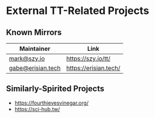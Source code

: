 # External TT-Related Projects

## Known Mirrors

| Maintainer                                    | Link                  |
| --------------------------------------------- | --------------------- |
| [mark@szy.io](mailto:mark@szy.io)             | https://szy.io/tt/    |
| [gabe@erisian.tech](mailto:gabe@erisian.tech) | https://erisian.tech/ |

## Similarly-Spirited Projects

- https://fourthievesvinegar.org/
- https://sci-hub.tw/
